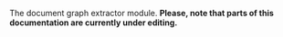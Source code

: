 The document graph extractor module.
**Please, note that parts of this documentation are currently under editing.**
